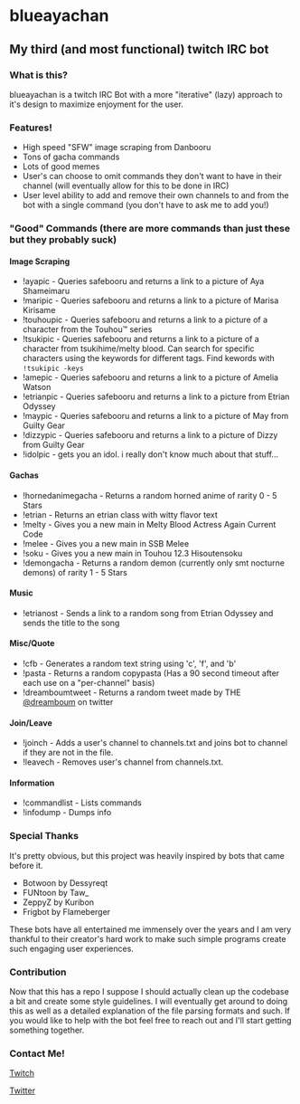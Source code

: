 # blueayachan
## My third (and most functional) twitch IRC bot

### What is this?
blueayachan is a twitch IRC Bot with a more "iterative" (lazy) approach to it's design to maximize enjoyment for the user.

### Features!
* High speed "SFW" image scraping from Danbooru
* Tons of gacha commands
* Lots of good memes
* User's can choose to omit commands they don't want to have in their channel (will eventually allow for this to be done in IRC)
* User level ability to add and remove their own channels to and from the bot with a single command (you don't have to ask me to add you!)

### "Good" Commands (there are more commands than just these but they probably suck)
#### Image Scraping
* !ayapic -  Queries safebooru and returns a link to a picture of Aya Shameimaru
* !maripic - Queries safebooru and returns a link to a picture of Marisa Kirisame
* !touhoupic - Queries safebooru and returns a link to a picture of a character from the Touhou™ series
* !tsukipic - Queries safebooru and returns a link to a picture of a character from tsukihime/melty blood. Can search for specific characters using the keywords for different tags. Find kewords with `!tsukipic -keys`
* !amepic - Queries safebooru and returns a link to a picture of Amelia Watson
* !etrianpic - Queries safebooru and returns a link to a picture from Etrian Odyssey
* !maypic - Queries safebooru and returns a link to a picture of May from Guilty Gear
* !dizzypic - Queries safebooru and returns a link to a picture of Dizzy from Guilty Gear
* !idolpic - gets you an idol. i really don't know much about that stuff... 
#### Gachas
* !hornedanimegacha - Returns a random horned anime of rarity 0 - 5 Stars
* !etrian - Returns an etrian class with witty flavor text
* !melty - Gives you a new main in Melty Blood Actress Again Current Code
* !melee - Gives you a new main in SSB Melee
* !soku - Gives you a new main in Touhou 12.3 Hisoutensoku
* !demongacha - Returns a random demon (currently only smt nocturne demons) of rarity 1 - 5 Stars
#### Music
* !etrianost - Sends a link to a random song from Etrian Odyssey and sends the title to the song
#### Misc/Quote
* !cfb - Generates a random text string using 'c', 'f', and 'b'
* !pasta - Returns a random copypasta (Has a 90 second timeout after each use on a "per-channel" basis)
* !dreamboumtweet - Returns a random tweet made by THE [@dreamboum](https://twitter.com/Dreamboum) on twitter
#### Join/Leave
* !joinch - Adds a user's channel to channels.txt and joins bot to channel if they are not in the file.
* !leavech - Removes user's channel from channels.txt.
#### Information
* !commandlist - Lists commands
* !infodump - Dumps info

### Special Thanks
It's pretty obvious, but this project was heavily inspired by bots that came before it.
* Botwoon by Dessyreqt
* FUNtoon by Taw_
* ZeppyZ by Kuribon
* Frigbot by Flameberger

These bots have all entertained me immensely over the years and I am very thankful to their creator's hard work to make such simple programs create such engaging user experiences.

### Contribution
Now that this has a repo I suppose I should actually clean up the codebase a bit and create some style guidelines. I will eventually get around to doing this as well as a detailed explanation of the file parsing formats and such. If you would like to help with the bot feel free to reach out and I'll start getting something together.

### Contact Me!
[Twitch](https://www.twitch.tv/electra_RTA)

[Twitter](https://twitter.com/electra_rta)

